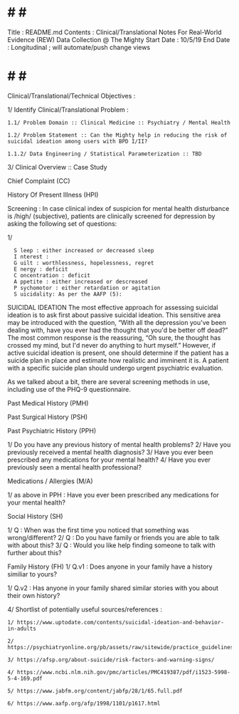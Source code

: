 # # # #

  Title : README.md
  Contents : Clinical/Translational Notes For Real-World Evidence (REW) Data Collection @ The Mighty
  Start Date : 10/5/19
  End Date : Longitudinal ; will automate/push change views

# # # #

Clinical/Translational/Technical Objectives :

1/ Identify Clinical/Translational Problem :

    1.1/ Problem Domain :: Clinical Medicine :: Psychiatry / Mental Health

    1.2/ Problem Statement :: Can the Mighty help in reducing the risk of suicidal ideation among users with BPD I/II?

    1.1.2/ Data Engineering / Statistical Parameterization :: TBD


3/ Clinical Overview :: Case Study

Chief Complaint (CC)

History Of Present Illness (HPI)

  Screening : In case clinical index of suspicion for mental health disturbance is
  /high/ (subjective), patients are clinically screened for depression
  by asking the following set of questions:

  1/

      S leep : either increased or decreased sleep
      I nterest :
      G uilt : worthlessness, hopelessness, regret
      E nergy : deficit
      C oncentration : deficit
      A ppetite : either increased or descreased
      P sychomotor : either retardation or agitation
      S uicidality: As per the AAFP (5):


  SUICIDAL IDEATION
  The most effective approach for assessing suicidal ideation is to ask first about passive suicidal ideation. This sensitive area may be introduced with the question, “With all the depression you've been dealing with, have you ever had the thought that you'd be better off dead?” The most common response is the reassuring, “Oh sure, the thought has crossed my mind, but I'd never do anything to hurt myself.” However, if active suicidal ideation is present, one should determine if the patient has a suicide plan in place and estimate how realistic and imminent it is. A patient with a specific suicide plan should undergo urgent psychiatric evaluation.

  As we talked about a bit, there are several screening methods in use, including
  use of the PHQ-9 questionnaire.

Past Medical History (PMH)

Past Surgical History (PSH)

Past Psychiatric History (PPH)

  1/ Do you have any previous history of mental health problems?
  2/ Have you previously received a mental health diagnosis?
  3/ Have you ever been prescribed any medications for your mental health?
  4/ Have you ever previously seen a mental health professional?

Medications / Allergies (M/A)

  1/ as above in PPH : Have you ever been prescribed any medications for your mental health?

Social History (SH)

  1/ Q : When was the first time you noticed that something was wrong/different?
  2/ Q : Do you have family or friends you are able to talk with about this?
  3/ Q : Would you like help finding someone to talk with further about this?

Family History (FH)
  1/ Q.v1 : Does anyone in your family have a history similiar to yours?

  1/ Q.v2 : Has anyone in your family shared similar stories with you about their own history?



4/ Shortlist of potentially useful sources/references :

    1/ https://www.uptodate.com/contents/suicidal-ideation-and-behavior-in-adults

    2/ https://psychiatryonline.org/pb/assets/raw/sitewide/practice_guidelines/guidelines/suicide.pdf

    3/ https://afsp.org/about-suicide/risk-factors-and-warning-signs/

    4/ https://www.ncbi.nlm.nih.gov/pmc/articles/PMC419387/pdf/i1523-5998-5-4-169.pdf

    5/ https://www.jabfm.org/content/jabfp/28/1/65.full.pdf

    6/ https://www.aafp.org/afp/1998/1101/p1617.html

